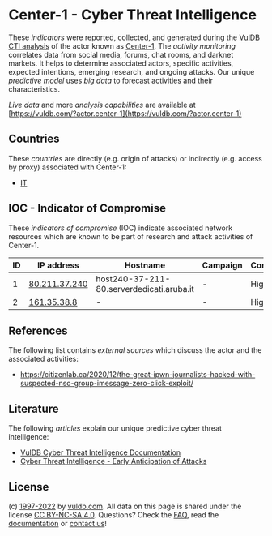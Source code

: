 # Center-1 - Cyber Threat Intelligence

These _indicators_ were reported, collected, and generated during the [VulDB CTI analysis](https://vuldb.com/?kb.cti) of the actor known as [Center-1](https://vuldb.com/?actor.center-1). The _activity monitoring_ correlates data from social media, forums, chat rooms, and darknet markets. It helps to determine associated actors, specific activities, expected intentions, emerging research, and ongoing attacks. Our unique _predictive model_ uses _big data_ to forecast activities and their characteristics.

_Live data_ and more _analysis capabilities_ are available at [https://vuldb.com/?actor.center-1](https://vuldb.com/?actor.center-1)

## Countries

These _countries_ are directly (e.g. origin of attacks) or indirectly (e.g. access by proxy) associated with Center-1:

* [IT](https://vuldb.com/?country.it)

## IOC - Indicator of Compromise

These _indicators of compromise_ (IOC) indicate associated network resources which are known to be part of research and attack activities of Center-1.

ID | IP address | Hostname | Campaign | Confidence
-- | ---------- | -------- | -------- | ----------
1 | [80.211.37.240](https://vuldb.com/?ip.80.211.37.240) | host240-37-211-80.serverdedicati.aruba.it | - | High
2 | [161.35.38.8](https://vuldb.com/?ip.161.35.38.8) | - | - | High

## References

The following list contains _external sources_ which discuss the actor and the associated activities:

* https://citizenlab.ca/2020/12/the-great-ipwn-journalists-hacked-with-suspected-nso-group-imessage-zero-click-exploit/

## Literature

The following _articles_ explain our unique predictive cyber threat intelligence:

* [VulDB Cyber Threat Intelligence Documentation](https://vuldb.com/?kb.cti)
* [Cyber Threat Intelligence - Early Anticipation of Attacks](https://www.scip.ch/en/?labs.20201022)

## License

(c) [1997-2022](https://vuldb.com/?kb.changelog) by [vuldb.com](https://vuldb.com/?kb.about). All data on this page is shared under the license [CC BY-NC-SA 4.0](https://creativecommons.org/licenses/by-nc-sa/4.0/). Questions? Check the [FAQ](https://vuldb.com/?kb.faq), read the [documentation](https://vuldb.com/?kb) or [contact us](https://vuldb.com/?contact)!
